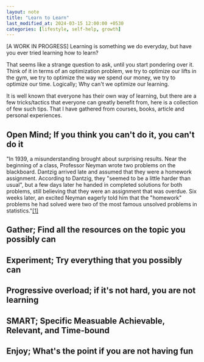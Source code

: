 ```yaml
---
layout: note
title: "Learn to Learn"
last_modified_at: 2024-03-15 12:00:00 +0530
categories: [lifestyle, self-help, growth]
---
```


[A WORK IN PROGRESS] Learning is something we do everyday, but have you ever tried learning how to learn?

That seems like a strange question to ask, until you start pondering over it. 
Think of it in terms of an optimization problem, we try to optimize our lifts in the gym, we try to optimize the way we spend our money, we try to optimize our time. Logically; Why can't we optimize our learning. 

It is well known that everyone has their own way of learning, but there are a few tricks/tactics that everyone can greatly benefit from, here is a collection of few such tips. That I have gathered from courses, books, article and personal experiences. 

## Open Mind; If you think you can't do it, you can't do it

"In 1939, a misunderstanding brought about surprising results. Near the beginning of a class, Professor Neyman wrote two problems on the blackboard. Dantzig arrived late and assumed that they were a homework assignment. According to Dantzig, they "seemed to be a little harder than usual", but a few days later he handed in completed solutions for both problems, still believing that they were an assignment that was overdue. Six weeks later, an excited Neyman eagerly told him that the "homework" problems he had solved were two of the most famous unsolved problems in statistics."[[1]](https://en.wikipedia.org/wiki/George_Dantzig)



## Gather; Find all the resources on the topic you possibly can

## Experiment; Try everything that you possibly can 

## Progressive overload; if it's not hard, you are not learning 

## SMART; Specific Measuable Achievable, Relevant, and Time-bound

## Enjoy; What's the point if you are not having fun
